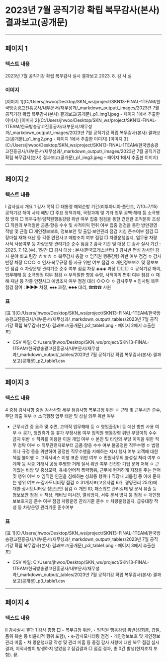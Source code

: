 # 2023년 7월 공직기강 확립 복무감사(본사) 결과보고(공개문)

---

## 페이지 1
### 텍스트 내용
2023년 7월 공직기강 확립
복무감사 실시 결과보고
2023. 8.
감  사  실
### 이미지
[이미지 1](C:/Users/jhwoo/Desktop/SKN_ws/project/SKN13-FINAL-1TEAM/한국방송광고진흥공사/내부문서/재무성과/_markdown_output/_images/2023년 7월 공직기강 확립 복무감사(본사) 결과보고(공개문)_p1_img1.jpeg - 페이지 1에서 추출한 이미지)
[이미지 2](C:/Users/jhwoo/Desktop/SKN_ws/project/SKN13-FINAL-1TEAM/한국방송광고진흥공사/내부문서/재무성과/_markdown_output/_images/2023년 7월 공직기강 확립 복무감사(본사) 결과보고(공개문)_p1_img2.png - 페이지 1에서 추출한 이미지)
[이미지 3](C:/Users/jhwoo/Desktop/SKN_ws/project/SKN13-FINAL-1TEAM/한국방송광고진흥공사/내부문서/재무성과/_markdown_output/_images/2023년 7월 공직기강 확립 복무감사(본사) 결과보고(공개문)_p1_img3.jpeg - 페이지 1에서 추출한 이미지)

---

## 페이지 2
### 텍스트 내용
Ⅰ
 감사실시 개요
 1  감사 목적
 □ 대통령 해외순방 기간(리투아니아·폴란드, 7/10~7/15) 공직기강 해이 사례 예방
 □ 주요 정책과제, 국정과제 및 기타 업무 공백·해태 등 소극행정 방지
 □ 복무규정·임직원행동강령 위반 여부 집중 점검을 통한 건전한 조직문화 조성
 □ 직원의 부적절한 금품·향응 수수 및 사적이익 편취 여부 집중 점검을 통한 
방만경영 적발 및 근절
 □ 개인정보보호, 정보보안 및 출입·보안관리 점검 지침 준수여부 점검
 □ 장마철 재해·재난 등 각종 안전사고 예방조치 여부 점검
 □ 차량운행일지, 업무용 차량 사적 사용여부 등 차량운영 관리기준 준수 점검
 2  감사 기간 및 대상 
 □ 감사 실시 기간 : 2023. 7. 12.(수), 1일간
 □ 감사 대상 : 본사(한국프레스센터)
 3  감사반 편성
감사인
감사 분야
비고
팀장 ☆☆☆
ㅇ 복무감사 총괄
ㅇ 임직원 행동강령 위반 여부 점검
ㅇ 감사반장
차장 ○○○
ㅇ 인사·복무규정 등 사규 위반 여부 점검
ㅇ 개인정보보호 및 정보보안 점검
ㅇ 차량운영 관리기준 준수 여부 점검
차장 ◈◈◈
과장 □□□
ㅇ 공직기강 해이, 업무해태 등 소극행정 여부 점검
ㅇ 부적절한 향응 수령, 사적이익 편취 여부 점검
ㅇ 재해·재난 등 각종 안전사고 예방조치 여부 점검
대리 ◇◇◇
ㅇ 감사주무
 ※ 인사팀 복무점검 참여 : ▶▶▶ 차장, ♠♠♠ 과장, ♣♣♣ 대리, ☎☎☎ 사원
### 표
[표 1](C:/Users/jhwoo/Desktop/SKN_ws/project/SKN13-FINAL-1TEAM/한국방송광고진흥공사/내부문서/재무성과/_markdown_output/_tables/2023년 7월 공직기강 확립 복무감사(본사) 결과보고(공개문)_p2_table1.png - 페이지 2에서 추출한 표)
- CSV 파일: C:/Users/jhwoo/Desktop/SKN_ws/project/SKN13-FINAL-1TEAM/한국방송광고진흥공사/내부문서/재무성과/_markdown_output/_tables/2023년 7월 공직기강 확립 복무감사(본사) 결과보고(공개문)_p2_table1.csv

---

## 페이지 3
### 텍스트 내용
4  중점 감사사항
중점 감사사항
세부 점검사항
복무규정 위반 
ㅇ 근태 및 근무시간 준수, 무단 외출 여부
ㅇ 소극행정 업무 태만 및 성실 의무 위반 여부
  - 근무시간 중 음주 및 수면, 고의적 업무해태 등
ㅇ 영업출장비 등 예산 방만 사용 여부
ㅇ 공가, 청원휴가 등 휴가 부정사용 여부
임직원
행동강령
위반
부당이득 수수 
금지 위반
ㅇ 직위를 이용한 이권 개입 여부
ㅇ 본인 및 타인의 부당 이익을 위한 직무 청탁 여부
ㅇ 직무관련자로부터 금품·향응 수수 여부
불공정한 직무수행
ㅇ 법령이나 규정 등을 위반하여 공정한 직무수행을 
   저해하는 지시 행사 여부
고객에 대한
책임 불이행
ㅇ 고객서비스 이행 표준 위반 여부
ㅇ 민원사무의 불성실 처리 여부
ㅇ 계약 등 각종 거래시 공정·투명한 거래 질서 위반 여부
건전한 기업 문화 
저해
ㅇ 근거없는 비방 및 중상모략, 육체·언어적 폭력행위,
   근무에 현저하게 지장을 주는 언어 및 행위 여부
ㅇ 임직원 인권을 침해하는 성희롱 행위나 직장내 괴롭힘 등
   이에 준하는 행위 여부
e-감사모니터링 점검
ㅇ 31개지표(고유사업 6개, 경영관리 25개)에 대한 상시모니터링
정보보안 점검
ㅇ 개인 ID, 패스워드 관리실태 및 문서 유출 등 정보보안 점검
ㅇ 책상, 캐비닛 미시건, 열쇠방치, 서류 문서 방치 등 점검
ㅇ 개인정보보호지침 준수 여부 점검
차량운영 관리기준 준수
ㅇ 차량운행일지, 급유대장 작성 등 차량운영 관리기준 준수여부
### 표
[표 1](C:/Users/jhwoo/Desktop/SKN_ws/project/SKN13-FINAL-1TEAM/한국방송광고진흥공사/내부문서/재무성과/_markdown_output/_tables/2023년 7월 공직기강 확립 복무감사(본사) 결과보고(공개문)_p3_table1.png - 페이지 3에서 추출한 표)
- CSV 파일: C:/Users/jhwoo/Desktop/SKN_ws/project/SKN13-FINAL-1TEAM/한국방송광고진흥공사/내부문서/재무성과/_markdown_output/_tables/2023년 7월 공직기강 확립 복무감사(본사) 결과보고(공개문)_p3_table1.csv

---

## 페이지 4
### 텍스트 내용
Ⅱ
 감사실시 결과
 1  감사 총평
 □ ‣ 복무규정 위반, ‣ 임직원 행동강령 위반(성희롱, 갑질, 품위 훼손 등 비윤리적 
행위 포함), ‣ e-감사모니터링 점검 ‣ 개인정보보호 및 개인정보 관리 미흡 ‣ 차
량운행대장 작성 및 관리 미흡 등 중점 감사 사항에 대한 복무 점검 실시 결과, 
지적사항이 발생하지 않았음
 2  점검결과
 □ 점검 결과, 총 0건 발생(현지조치 포함).  끝.